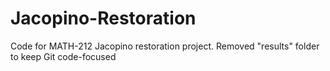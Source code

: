 # Jacopino-Restoration

Code for MATH-212 Jacopino restoration project. Removed "results" folder to keep Git code-focused

